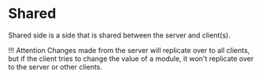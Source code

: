 # Shared

Shared side is a side that is shared between the server and client(s).

!!! Attention
    Changes made from the server will replicate over to all clients, but if the client tries to change the value of a module, it won't replicate over to the server or other clients.
